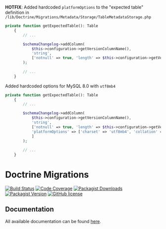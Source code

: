 **HOTFIX**: Added hardcoded `platformOptions` to the "expected table" definition in
`/lib/Doctrine/Migrations/Metadata/Storage/TableMetadataStorage.php`


```php
private function getExpectedTable(): Table
    {
        // ...

        $schemaChangelog->addColumn(
            $this->configuration->getVersionColumnName(),
            'string',
            ['notnull' => true, 'length' => $this->configuration->getVersionColumnLength()]
        );
        
        // ...  
    }
```

Added hardcoded options for MySQL 8.0 with `utf8mb4`

```php
private function getExpectedTable(): Table
    {
        // ...

        $schemaChangelog->addColumn(
            $this->configuration->getVersionColumnName(),
            'string',
            ['notnull' => true, 'length' => $this->configuration->getVersionColumnLength(),
            'platformOptions' => ['charset' => 'utf8mb4', 'collation' => 'utf8mb4_general_ci']     
            ]
        );
        
        // ...  
    }
```

# Doctrine Migrations

[![Build Status](https://github.com/doctrine/migrations/workflows/Continuous%20Integration/badge.svg)](https://github.com/doctrine/migrations/actions)
[![Code Coverage](https://codecov.io/gh/doctrine/migrations/branch/3.1.x/graph/badge.svg)](https://codecov.io/gh/doctrine/migrations/branch/3.1.x)
[![Packagist Downloads](https://img.shields.io/packagist/dm/doctrine/migrations)](https://packagist.org/packages/doctrine/migrations)
[![Packagist Version](https://img.shields.io/packagist/v/doctrine/migrations)](https://packagist.org/packages/doctrine/migrations)
[![GitHub license](https://img.shields.io/github/license/doctrine/migrations)](LICENSE)

## Documentation

All available documentation can be found [here](https://www.doctrine-project.org/projects/migrations.html).
